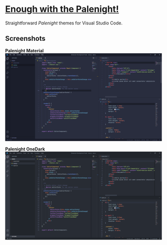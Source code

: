 # [Enough with the Palenight!](https://marketplace.visualstudio.com/items?itemName=Lebster.enough-with-the-palenight)

Straightforward *Palenight* themes for Visual Studio Code.

## Screenshots

**Palenight Material**
![Palenight Material](material.png)

**Palenight OneDark**
![Palenight OneDark](onedark.png)